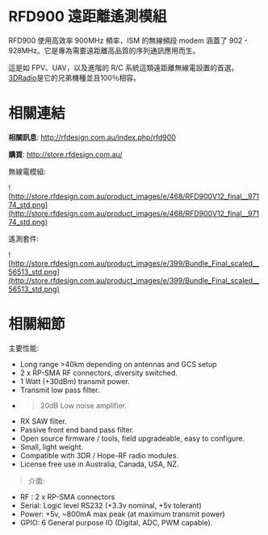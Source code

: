 # RFD900 遠距離遙測模組 #

RFD900 使用高效率 900MHz 頻率，ISM 的無線頻段 modem 涵蓋了 902 - 928MHz。它是專為需要遠距離高品質的序列通訊應用而生。

這是如 FPV、UAV，以及進階的 R/C 系統這類遠距離無線電設置的首選。[3DRadio](http://code.google.com/p/ardupilot-mega/wiki/3DRadio)是它的兄弟機種並且100％相容。

# 相關連結 #

**相關訊息**: http://rfdesign.com.au/index.php/rfd900

**購買**: http://store.rfdesign.com.au/

無線電模組:

![http://store.rfdesign.com.au/product_images/e/468/RFD900V12_final__97174_std.png](http://store.rfdesign.com.au/product_images/e/468/RFD900V12_final__97174_std.png)

遙測套件:

![http://store.rfdesign.com.au/product_images/e/399/Bundle_Final_scaled__56513_std.png](http://store.rfdesign.com.au/product_images/e/399/Bundle_Final_scaled__56513_std.png)

# 相關細節 #

主要性能:

  * Long range >40km depending on antennas and GCS setup
  * 2 x RP-SMA RF connectors, diversity switched.
  * 1 Watt (+30dBm) transmit power.
  * Transmit low pass filter.
  * > 20dB Low noise amplifier.
  * RX SAW filter.
  * Passive front end band pass filter.
  * Open source firmware / tools, field upgradeable, easy to configure.
  * Small, light weight.
  * Compatible with 3DR / Hope-RF radio modules.
  * License free use in Australia, Canada, USA, NZ.

> 介面:

  * RF : 2 x RP-SMA connectors
  * Serial: Logic level RS232 (+3.3v nominal, +5v tolerant)
  * Power: +5v, ~800mA max peak (at maximum transmit power)
  * GPIO: 6 General purpose IO (Digital, ADC, PWM capable).